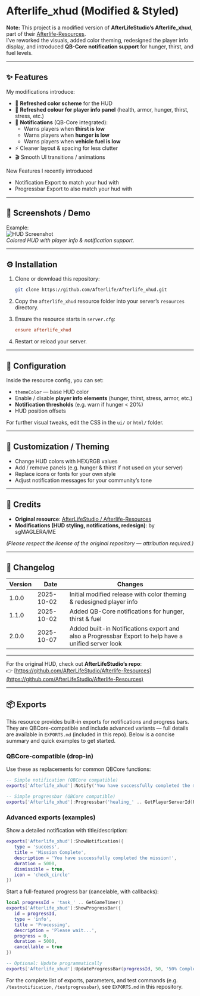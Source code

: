 # Afterlife_xhud (Modified & Styled)  

**Note:** This project is a modified version of **AfterLifeStudio’s Afterlife_xhud**, part of their [Afterlife-Resources](https://github.com/AfterLifeStudio/Afterlife-Resources).  
I’ve reworked the visuals, added color theming, redesigned the player info display, and introduced **QB-Core notification support** for hunger, thirst, and fuel levels.  

---

## ✨ Features

My modifications introduce:

- 🎨 **Refreshed color scheme** for the HUD  
- 👤 **Refreshed colour for player info panel** (health, armor, hunger, thirst, stress, etc.)  
- 🔔 **Notifications** (QB-Core integrated):  
  - Warns players when **thirst is low**  
  - Warns players when **hunger is low**  
  - Warns players when **vehicle fuel is low**  
- ⚡ Cleaner layout & spacing for less clutter  
- 🎬 Smooth UI transitions / animations  

New Features I recently introduced

- Notification Export to match your hud with
- Progressbar Export to also match your hud with

---

## 📸 Screenshots / Demo

Example:  
![HUD Screenshot](https://themba.tech/wp-content/uploads/2025/10/Screenshot-2025-10-02-030853.png)  
*Colored HUD with player info & notification support.*

---

## ⚙️ Installation

1. Clone or download this repository:  
   ```bash
   git clone https://github.com/Afterlife/Afterlife_xhud.git
   ```

2. Copy the `afterlife_xhud` resource folder into your server’s `resources` directory.

3. Ensure the resource starts in `server.cfg`:  
   ```cfg
   ensure afterlife_xhud
   ```

4. Restart or reload your server.  

---

## 🔧 Configuration

Inside the resource config, you can set:

- `themeColor` — base HUD color  
- Enable / disable **player info elements** (hunger, thirst, stress, armor, etc.)  
- **Notification thresholds** (e.g. warn if hunger < 20%)  
- HUD position offsets  

For further visual tweaks, edit the CSS in the `ui/` or `html/` folder.

---

## 🎨 Customization / Theming

- Change HUD colors with HEX/RGB values  
- Add / remove panels (e.g. hunger & thirst if not used on your server)  
- Replace icons or fonts for your own style  
- Adjust notification messages for your community’s tone  

---

## 🙌 Credits

- **Original resource**: [AfterLifeStudio / Afterlife-Resources](https://github.com/AfterLifeStudio/Afterlife-Resources)  
- **Modifications (HUD styling, notifications, redesign)**: by sgMAGLERA/ME  

*(Please respect the license of the original repository — attribution required.)*  

---

## 📜 Changelog

| Version | Date       | Changes |
|---------|------------|---------|
| 1.0.0   | 2025-10-02 | Initial modified release with color theming & redesigned player info |
| 1.1.0   | 2025-10-02 | Added QB-Core notifications for hunger, thirst & fuel |
| 2.0.0   | 2025-10-07 | Added built-in Notifications export and also a Progressbar Export to help have a unified server look

---

For the original HUD, check out **AfterLifeStudio’s repo**:  
👉 [https://github.com/AfterLifeStudio/Afterlife-Resources](https://github.com/AfterLifeStudio/Afterlife-Resources)  

---

## 📦 Exports

This resource provides built-in exports for notifications and progress bars. They are QBCore-compatible and include advanced variants — full details are available in `EXPORTS.md` (included in this repo). Below is a concise summary and quick examples to get started.

### QBCore-compatible (drop-in)

Use these as replacements for common QBCore functions:

```lua
-- Simple notification (QBCore compatible)
exports['Afterlife_xhud']:Notify('You have successfully completed the mission!', 'success', 5000, 'check_circle')

-- Simple progressbar (QBCore compatible)
exports['Afterlife_xhud']:Progressbar('healing_' .. GetPlayerServerId(PlayerId()), 'Healing', 5000, false, true)
```

### Advanced exports (examples)

Show a detailed notification with title/description:

```lua
exports['Afterlife_xhud']:ShowNotification({
   type = 'success',
   title = 'Mission Complete',
   description = 'You have successfully completed the mission!',
   duration = 5000,
   dismissible = true,
   icon = 'check_circle'
})
```

Start a full-featured progress bar (cancelable, with callbacks):

```lua
local progressId = 'task_' .. GetGameTimer()
exports['Afterlife_xhud']:ShowProgressBar({
   id = progressId,
   type = 'info',
   title = 'Processing',
   description = 'Please wait...',
   progress = 0,
   duration = 5000,
   cancellable = true
})

-- Optional: Update programmatically
exports['Afterlife_xhud']:UpdateProgressBar(progressId, 50, '50% Complete')
```

For the complete list of exports, parameters, and test commands (e.g. `/testnotification`, `/testprogressbar`), see `EXPORTS.md` in this repository.

